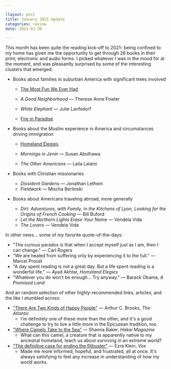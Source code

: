 ```yaml
---

llayout: post
title: January 2021 Update
categories: review
date: 2021-01-30

---
```


This month has been quite the reading kick-off to 2021- being confined to my home has given me the opportunity to get through 26 books in their print, electronic and audio forms. I picked whatever I was in the mood for at the moment, and was pleasantly surprised by some of the interesting clusters that emerged:

- Books about families in suburban America with significant trees involved

    - [The Most Fun We Ever Had](https://www.notion.so/The-Most-Fun-We-Ever-Had-f685087c5ac14360b9fd4e8aaeea9769)

    - *A Good Neighborhood* — Therese Anne Fowler
    - *White Elephant* — Julie Lanfsdorf

    - [Fire in Paradise](https://www.notion.so/Fire-in-Paradise-f8c37b9ad64c4fc7a75e80fc6bc9400c)

- Books about the Muslim experience in America and circumstances driving immigration

    - [Homeland Elegies](https://www.notion.so/Homeland-Elegies-0ff5e62d260449a8b6054386358b15f0)

    - *Mornings in Jenin* — Susan Abulhawa
    - *The Other Americans* — Laila Lalami
- Books with Christian missionaries
    - *Dissident Gardens* — Jonathan Lethem
    - *Fieldwork* — Mischa Berlinski
- Books about Americans traveling abroad, more generally
    - *Dirt: Adventures, with Family, in the Kitchens of Lyon, Looking for the Origins of French Cooking* — Bill Buford
    - *Let the Northern Lights Erase Your Name* — Vendela Vida
    - *The Lovers* — Vendela Vida

In other news... some of my favorite quote-of-the-days:

- "The curious paradox is that when I accept myself just as I am, then I can change." — Carl Rogers
- "We are healed from suffering only by experiencing it to the full." — Marcel Proust
- "A day spent reading is not a great day. But a life spent reading is a wonderful life." — Ayad Akhtar, *Homeland Elegies*
- "Whatever you do won’t be enough... Try anyway." — Barack Obama, *A Promised Land*

And an random selection of other highly-recommended links, articles, and the like I stumbled across:

- ["There Are Two Kinds of Happy People"](https://www.theatlantic.com/family/archive/2021/01/how-balance-hard-work-and-pleasure-happiness/617847/) — Arthur C. Brooks, *The Atlantic*
    - I'm definitely one of these more than the other, and it's a good challenge to try to live a little more in the Epicurean tradition, too.
- ["Where Camels Take to the Sea"](https://www.hakaimagazine.com/features/where-camels-take-to-the-sea/?omhide=true&utm_source=Hakai+Magazine+Weekly&utm_campaign=63ad28ec53-EMAIL_CAMPAIGN_2017_09_06_COPY_02&utm_medium=email&utm_term=0_0fc1967411-63ad28ec53-121627405) — Shanna Baker, *Hakai Magazine*
    - What can this camel, a creature that is apparently native to my ancestral homeland, teach us about surviving in an extreme world?
- ["The definitive case for ending the filibuster"](https://www.vox.com/21424582/filibuster-joe-biden-2020-senate-democrats-abolish-trump) — Ezra Klein, *Vox*
    - Made me more informed, hopeful, and frustrated, all at once. It's always satisfying to feel any increase in understanding of how my world works.
